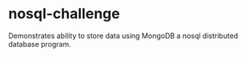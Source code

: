 # nosql-challenge
Demonstrates ability to store data using MongoDB a nosql distributed database program.
